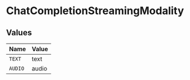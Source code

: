 # ChatCompletionStreamingModality


## Values

| Name    | Value   |
| ------- | ------- |
| `TEXT`  | text    |
| `AUDIO` | audio   |